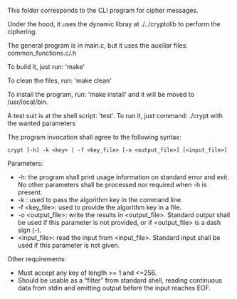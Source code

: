 This folder corresponds to the CLI program for cipher messages.

Under the hood, it uses the dynamic libray at ./../cryptolib to perform the ciphering.

The general program is in main.c, but it uses the auxiliar files: common\_functions.c/.h

To build it, just run: 'make'

To clean the files, run: 'make clean'

To install the program, run: 'make install' and it will be moved to /usr/local/bin. 

A test suit is at the shell script: 'test'. To run it, just command: ./crypt with the wanted parameters

The program invocation shall agree to the following syntax:

```
crypt [-h] -k <key> | -f <key_file> [-o <output_file>] [<input_file>]
```

Parameters:

- -h: the program shall print usage information on standard error and exit. No other parameters shall be
processed nor required when -h is present.
- -k <key>: used to pass the algorithm key in the command line.
- -f <key\_file>: used to provide the algorithm key in a file.
- -o <output\_file>: write the results in <output\_file>. Standard output shall be used if this parameter is not
provided, or if <output\_file> is a dash sign (-).
- <input\_file>: read the input from <input\_file>. Standard input shall be used if this parameter is not given.

Other requirements:

- Must accept any key of length >= 1 and <=256.
- Should be usable as a “filter” from standard shell, reading continuous data from stdin and emitting output
before the input reaches EOF.
